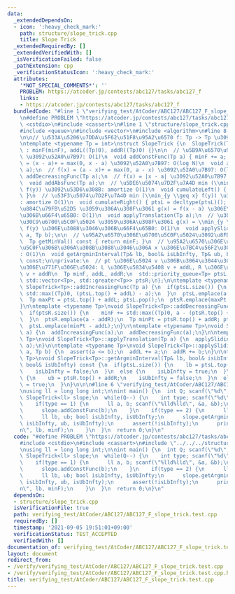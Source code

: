```yaml
---
data:
  _extendedDependsOn:
  - icon: ':heavy_check_mark:'
    path: structure/slope_trick.cpp
    title: Slope Trick
  _extendedRequiredBy: []
  _extendedVerifiedWith: []
  _isVerificationFailed: false
  _pathExtension: cpp
  _verificationStatusIcon: ':heavy_check_mark:'
  attributes:
    '*NOT_SPECIAL_COMMENTS*': ''
    PROBLEM: https://atcoder.jp/contests/abc127/tasks/abc127_f
    links:
    - https://atcoder.jp/contests/abc127/tasks/abc127_f
  bundledCode: "#line 1 \"verifying_test/AtCoder/ABC127/ABC127_F_slope_trick.test.cpp\"\
    \n#define PROBLEM \"https://atcoder.jp/contests/abc127/tasks/abc127_f\"\n\n#include\
    \ <cstdio>\n#include <cassert>\n#line 1 \"structure/slope_trick.cpp\"\n\n\n\n\
    #include <queue>\n#include <vector>\n#include <algorithm>\n#line 8 \"structure/slope_trick.cpp\"\
    \n\n// \u533A\u5206\u7DDA\u5F62\u51F8\u95A2\u6570 f: Tp -> Tp \u3092\u7BA1\u7406\
    \ntemplate <typename Tp = int>\nstruct SlopeTrick {\n  SlopeTrick(Tp minF = 0)\
    \ : minF(minF), addL((Tp)0), addR((Tp)0) {}\n\n  // \u5B9A\u6570\u95A2\u6570 a\
    \ \u3092\u52A0\u7B97: O(1)\n  void addConstFunc(Tp a) { minF += a; }\n  // f(x)\
    \ = (x - a)+ = max(0, x - a) \u3092\u52A0\u7B97: O(log N)\n  void addIncreasingFunc(Tp\
    \ a);\n  // f(x) = (a - x)+ = max(0, a - x) \u3092\u52A0\u7B97: O(log N)\n  void\
    \ addDecreasingFunc(Tp a);\n  // f(x) = |x - a| \u3092\u52A0\u7B97: O(log N)\n\
    \  void addAbsFunc(Tp a);\n  // \u5DE6\u5074\u7D2F\u7A4D min (\\min_{y \\leq x}\
    \ f(y)) \u3092\u53D6\u308B: amortize O(1)\n  void cumulateLeft() { ptsR = decltype(ptsR)();\
    \ }\n  // \u53F3\u5074\u7D2F\u7A4D min (\\min_{y \\geq x} f(y)) \u3092\u53D6\u308B\
    : amortize O(1)\n  void cumulateRight() { ptsL = decltype(ptsL)(); }\n  // \u5E73\
    \u884C\u79FB\u52D5 \u3059\u306A\u308F\u3061 g(x) = f(x - a) \u306E\u3088\u3046\
    \u306B\u66F4\u65B0: O(1)\n  void applyTranslation(Tp a);\n  // \u30B9\u30E9\u30A4\
    \u30C9\u6700\u5C0F\u5024 \u3059\u306A\u308F\u3061 g(x) = \\min_{y \\in [x-b, x-a]}\
    \ f(y) \u306E\u3088\u3046\u306B\u66F4\u65B0: O(1)\n  void applySlidingWindow(Tp\
    \ a, Tp b);\n\n  // \u95A2\u6570\u306E\u6700\u5C0F\u5024\u3092\u8FD4\u3059: O(1)\n\
    \  Tp getMinVal() const { return minF; }\n  // \u95A2\u6570\u306E\u5024\u304C\u6700\
    \u5C0F\u306B\u306A\u308B\u3088\u3046\u306A x \u306E\u7BC4\u56F2\u3092\u8FD4\u3059\
    : O(1)\n  void getArgminInterval(Tp& lb, bool& isLbInfty, Tp& ub, bool& isUbInfty)\
    \ const;\n\nprivate:\n  // pt \u306E\u5024 v \u306B\u3064\u3044\u3066\u3001\u305D\
    \u306E\u771F\u306E\u5024: L \u306E\u5834\u5408 v + addL, R \u306E\u5834\u5408\
    \ v + addR\n  Tp minF, addL, addR;\n  std::priority_queue<Tp> ptsL;\n  std::priority_queue<Tp,\
    \ std::vector<Tp>, std::greater<Tp>> ptsR;\n};\n\ntemplate <typename Tp>\nvoid\
    \ SlopeTrick<Tp>::addIncreasingFunc(Tp a) {\n  if(ptsL.size()) {\n    minF +=\
    \ std::max((Tp)0, (ptsL.top() + addL) - a);\n  }\n  ptsL.emplace(a - addL);\n\
    \  Tp maxPt = ptsL.top() + addL; ptsL.pop();\n  ptsR.emplace(maxPt - addR);\n\
    }\n\ntemplate <typename Tp>\nvoid SlopeTrick<Tp>::addDecreasingFunc(Tp a) {\n\
    \  if(ptsR.size()) {\n    minF += std::max((Tp)0, a - (ptsR.top() + addR));\n\
    \  }\n  ptsR.emplace(a - addR);\n  Tp minPt = ptsR.top() + addR; ptsR.pop();\n\
    \  ptsL.emplace(minPt - addL);\n}\n\ntemplate <typename Tp>\nvoid SlopeTrick<Tp>::addAbsFunc(Tp\
    \ a) {\n  addIncreasingFunc(a);\n  addDecreasingFunc(a);\n}\n\ntemplate <typename\
    \ Tp>\nvoid SlopeTrick<Tp>::applyTranslation(Tp a) {\n  applySlidingWindow(a,\
    \ a);\n}\n\ntemplate <typename Tp>\nvoid SlopeTrick<Tp>::applySlidingWindow(Tp\
    \ a, Tp b) {\n  assert(a <= b);\n  addL += a;\n  addR += b;\n}\n\ntemplate <typename\
    \ Tp>\nvoid SlopeTrick<Tp>::getArgminInterval(Tp& lb, bool& isLbInfty, Tp& ub,\
    \ bool& isUbInfty) const {\n  if(ptsL.size()) {\n    lb = ptsL.top() + addL;\n\
    \    isLbInfty = false;\n  }\n  else {\n    isLbInfty = true;\n  }\n\n  if(ptsR.size())\
    \ {\n    ub = ptsR.top() + addR;\n    isUbInfty = false;\n  }\n  else {\n    isUbInfty\
    \ = true;\n  }\n}\n\n\n#line 6 \"verifying_test/AtCoder/ABC127/ABC127_F_slope_trick.test.cpp\"\
    \nusing ll = long long int;\n\nint main() {\n  int Q; scanf(\"%d\", &Q);\n\n \
    \ SlopeTrick<ll> slope;\n  while(Q--) {\n    int type; scanf(\"%d\", &type);\n\
    \    if(type == 1) {\n      ll a, b; scanf(\"%lld%lld\", &a, &b);\n      slope.addAbsFunc(a);\n\
    \      slope.addConstFunc(b);\n    }\n    if(type == 2) {\n      ll minF = slope.getMinVal();\n\
    \      ll lb, ub; bool isLbInfty, isUbInfty;\n      slope.getArgminInterval(lb,\
    \ isLbInfty, ub, isUbInfty);\n      assert(!isLbInfty);\n      printf(\"%lld %lld\\\
    n\", lb, minF);\n    }\n  }\n  return 0;\n}\n"
  code: "#define PROBLEM \"https://atcoder.jp/contests/abc127/tasks/abc127_f\"\n\n\
    #include <cstdio>\n#include <cassert>\n#include \"../../../structure/slope_trick.cpp\"\
    \nusing ll = long long int;\n\nint main() {\n  int Q; scanf(\"%d\", &Q);\n\n \
    \ SlopeTrick<ll> slope;\n  while(Q--) {\n    int type; scanf(\"%d\", &type);\n\
    \    if(type == 1) {\n      ll a, b; scanf(\"%lld%lld\", &a, &b);\n      slope.addAbsFunc(a);\n\
    \      slope.addConstFunc(b);\n    }\n    if(type == 2) {\n      ll minF = slope.getMinVal();\n\
    \      ll lb, ub; bool isLbInfty, isUbInfty;\n      slope.getArgminInterval(lb,\
    \ isLbInfty, ub, isUbInfty);\n      assert(!isLbInfty);\n      printf(\"%lld %lld\\\
    n\", lb, minF);\n    }\n  }\n  return 0;\n}\n"
  dependsOn:
  - structure/slope_trick.cpp
  isVerificationFile: true
  path: verifying_test/AtCoder/ABC127/ABC127_F_slope_trick.test.cpp
  requiredBy: []
  timestamp: '2021-09-05 19:51:01+09:00'
  verificationStatus: TEST_ACCEPTED
  verifiedWith: []
documentation_of: verifying_test/AtCoder/ABC127/ABC127_F_slope_trick.test.cpp
layout: document
redirect_from:
- /verify/verifying_test/AtCoder/ABC127/ABC127_F_slope_trick.test.cpp
- /verify/verifying_test/AtCoder/ABC127/ABC127_F_slope_trick.test.cpp.html
title: verifying_test/AtCoder/ABC127/ABC127_F_slope_trick.test.cpp
---
```

